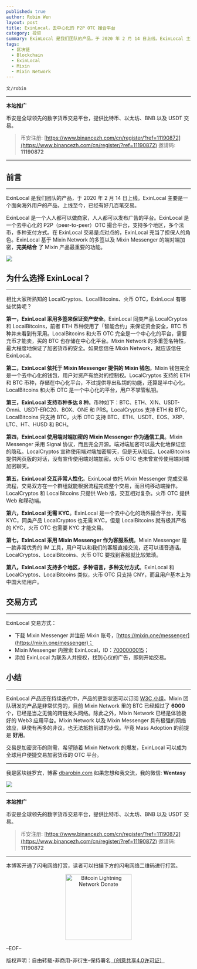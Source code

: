 ```yaml
---
published: true
author: Robin Wen
layout: post
title: ExinLocal，去中心化的 P2P OTC 撮合平台
category: 投资
summary: ExinLocal 是我们团队的产品，于 2020 年 2 月 14 日上线。ExinLocal 主要是一个面向海外用户的产品，上线至今，已经有好几百笔交易。ExinLocal 是一个人人都可以做商家，人人都可以发布广告的平台。ExinLocal 是一个去中心化的 P2P（peer-to-peer）OTC 撮合平台，支持多个地区，多个法币，多种支付方式。在 ExinLocal 交易是点对点的，ExinLocal 充当了担保人的角色。ExinLocal 基于 Mixin Network 的多签以及 Mixin Messenger 的端对端加密，完美结合了 Mixin 产品最重要的功能。交易是加密货币的刚需，希望随着 Mixin Network 的爆发，ExinLocal 可以成为全球用户便捷交易加密货币的 OTC 平台。
tags:
  - 区块链
  - Blockchain
  - ExinLocal
  - Mixin
  - Mixin Network
---
```


`文/robin`

***

**本站推广**

币安是全球领先的数字货币交易平台，提供比特币、以太坊、BNB 以及 USDT 交易。

> 币安注册: [https://www.binancezh.com/cn/register/?ref=11190872](https://www.binancezh.com/cn/register/?ref=11190872)
> 邀请码: **11190872**

***

## 前言
***

ExinLocal 是我们团队的产品，于 2020 年 2 月 14 日上线。ExinLocal 主要是一个面向海外用户的产品，上线至今，已经有好几百笔交易。

ExinLocal 是一个人人都可以做商家，人人都可以发布广告的平台。ExinLocal 是一个去中心化的 P2P（peer-to-peer）OTC 撮合平台，支持多个地区，多个法币，多种支付方式。在 ExinLocal 交易是点对点的，ExinLocal 充当了担保人的角色。ExinLocal 基于 Mixin Network 的多签以及 Mixin Messenger 的端对端加密，**完美结合** 了 Mixin 产品最重要的功能。

![](https://cdn.dbarobin.com/tcgaprv.png)

## 为什么选择 ExinLocal？
***

相比大家所熟知的 LocalCryptos、LocalBitcoins、火币 OTC，ExinLocal 有哪些优势呢？

**第一，ExinLocal 采用多签来保证资产安全**。ExinLocal 同类产品 LocalCryptos 和 LocalBitcoins，前者 ETH 币种使用了「智能合约」来保证资金安全，BTC 币种并未看到有采用。LocalBitcoins 和火币 OTC 完全是一个中心化的平台，需要充币才能卖，买的 BTC 也存储在中心化平台。Mixin Network 的多重签名特性，最大程度地保证了加密货币的安全。如果您信任 Mixin Network，就应该信任 ExinLocal。

**第二，ExinLocal 依托于 Mixin Messenger 提供的 Mixin 钱包**。Mixin 钱包完全是一个去中心化的钱包，用户对资产有绝对的控制权。LocalCryptos 支持的 ETH 和 BTC 币种，存储在中心化平台，不过提供导出私钥的功能，还算是半中心化。LocalBitcoins 和火币 OTC 是一个中心化的平台，用户不掌管私钥。

**第三，ExinLocal 支持币种多达 8 种**。币种如下：BTC、ETH、XIN、USDT-Omni、USDT-ERC20、BOX、ONE 和 PRS。LocalCryptos 支持 ETH 和 BTC，LocalBitcoins 只支持 BTC，火币 OTC 支持 BTC、ETH、USDT、EOS、XRP、LTC、HT、HUSD 和 BCH。

**第四，ExinLocal 使用端对端加密的 Mixin Messenger 作为通信工具**。Mixin Messenger 采用 Signal 协议，而且完全开源。端对端加密可以最大化地保证您的隐私。LocalCryptos 宣称使用端对端加密聊天，但是无从验证。LocalBitcoins 提供网页版的对话，没有宣传使用端对端加密。火币 OTC 也未曾宣传使用端对端加密聊天。

**第五，ExinLocal 交互非常人性化**。ExinLocal 依托 Mixin Messenger 完成交易流程，交易双方在一个群组就能根据流程完成整个交易，而且纯移动端操作。LocalCryptos 和 LocalBitcoins 只提供 Web 版，交互相对复杂。火币 OTC 提供 Web 和移动端。

**第六，ExinLocal 无需 KYC**。ExinLocal 是一个去中心化的场外撮合平台，无需 KYC，同类产品 LocalCryptos 也无需 KYC，但是 LocalBitcoins 就有极其严格的 KYC，火币 OTC 也需要 KYC 才能交易。

**第七，ExinLocal 采用 Mixin Messenger 作为客服系统**。Mixin Messenger 是一款非常优秀的 IM 工具，用户可以和我们的客服直接交流，还可以语音通话。LocalCryptos、LocalBitcoins、火币 OTC 要找到客服就比较繁琐。

**第八，ExinLocal 支持多个地区，多种语言，多种支付方式**。ExinLocal 和 LocalCryptos、LocalBitcoins 类似，火币 OTC 只支持 CNY，而且用户基本上为中国大陆用户。

## 交易方式
***

ExinLocal 交易方式：

* 下载 Mixin Messenger 并注册 Mixin 账号，[https://mixin.one/messenger](https://mixin.one/messenger)；
* Mixin Messenger 内搜索 ExinLocal，ID：[7000000015](https://mixin.one/codes/9b19efa3-359f-4dc4-a4c6-df389126bf9b)；
* 添加 ExinLocal 为联系人并授权，找到心仪的广告，即刻开始交易。

## 小结
***

ExinLocal 产品还在持续迭代中，产品的更新状态可以订阅 [W3C 小组](https://w3c.group/g/1124779)。Mixin 团队研发的产品是非常优秀的，目前 Mixin Network 里的 BTC 已经超过了 **6000** 个，已经是当之无愧的跨链龙头网络。除此之外，Mixin Network 已经是体验极好的 Web3 应用平台。Mixin Network 以及 Mixin Messenger 具有极强的网络效应，纵使有再多的非议，也无法抵挡前进的步伐。毕竟 Mass Adoption 的前提是 **好用**。

交易是加密货币的刚需，希望随着 Mixin Network 的爆发，ExinLocal 可以成为全球用户便捷交易加密货币的 OTC 平台。

***

我是区块链罗宾，博客 [dbarobin.com](https://dbarobin.com/)
如果您想和我交流，我的微信: **Wentasy**

![](https://cdn.dbarobin.com/v4yywe2.png)

***

**本站推广**

币安是全球领先的数字货币交易平台，提供比特币、以太坊、BNB 以及 USDT 交易。

> 币安注册: [https://www.binancezh.com/cn/register/?ref=11190872](https://www.binancezh.com/cn/register/?ref=11190872)
> 邀请码: **11190872**

***

本博客开通了闪电网络打赏，读者可以扫描下方的闪电网络二维码进行打赏。

<center><img title="Bitcoin Lightning Network Donate" width="180" height="180" src="https://lnd.hoo.com/api/generate?openid=TruSwjrK2q57V484Tf0u&isimg=1" alt="Bitcoin Lightning Network Donate"/></center>

–EOF–

版权声明：自由转载-非商用-非衍生-保持署名<a href="http://creativecommons.org/licenses/by-nc-nd/4.0/deed.zh" target="_blank">（创意共享4.0许可证）</a>